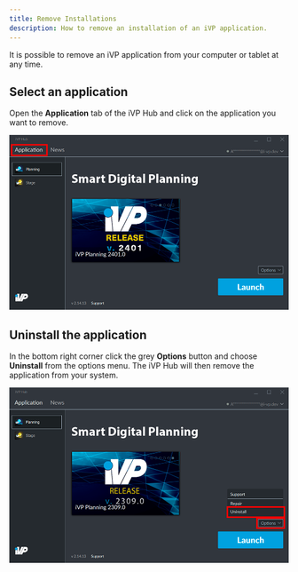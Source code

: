 ```yaml
---
title: Remove Installations
description: How to remove an installation of an iVP application.
---
```


It is possible to remove an iVP application from your computer or tablet at any time.

## Select an application

Open the __Application__ tab of the iVP Hub and click on the application you want to remove.

![Select an application](../../../.gitbook/assets/hub_application.png)

## Uninstall the application

In the bottom right corner click the grey __Options__ button and choose __Uninstall__ from the options menu. The iVP Hub will then remove the application from your system.

![Uninstall the application](../../../.gitbook/assets/hub_remove.png)